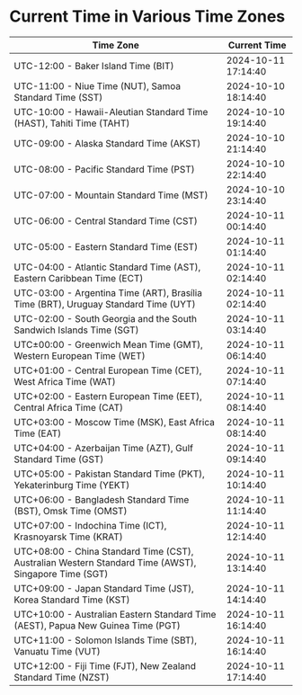 # Current Time in Various Time Zones

| Time Zone | Current Time |
|-----------|--------------|
| UTC-12:00 - Baker Island Time (BIT) | 2024-10-11 17:14:40 |
| UTC-11:00 - Niue Time (NUT), Samoa Standard Time (SST) | 2024-10-10 18:14:40 |
| UTC-10:00 - Hawaii-Aleutian Standard Time (HAST), Tahiti Time (TAHT) | 2024-10-10 19:14:40 |
| UTC-09:00 - Alaska Standard Time (AKST) | 2024-10-10 21:14:40 |
| UTC-08:00 - Pacific Standard Time (PST) | 2024-10-10 22:14:40 |
| UTC-07:00 - Mountain Standard Time (MST) | 2024-10-10 23:14:40 |
| UTC-06:00 - Central Standard Time (CST) | 2024-10-11 00:14:40 |
| UTC-05:00 - Eastern Standard Time (EST) | 2024-10-11 01:14:40 |
| UTC-04:00 - Atlantic Standard Time (AST), Eastern Caribbean Time (ECT) | 2024-10-11 02:14:40 |
| UTC-03:00 - Argentina Time (ART), Brasília Time (BRT), Uruguay Standard Time (UYT) | 2024-10-11 02:14:40 |
| UTC-02:00 - South Georgia and the South Sandwich Islands Time (SGT) | 2024-10-11 03:14:40 |
| UTC±00:00 - Greenwich Mean Time (GMT), Western European Time (WET) | 2024-10-11 06:14:40 |
| UTC+01:00 - Central European Time (CET), West Africa Time (WAT) | 2024-10-11 07:14:40 |
| UTC+02:00 - Eastern European Time (EET), Central Africa Time (CAT) | 2024-10-11 08:14:40 |
| UTC+03:00 - Moscow Time (MSK), East Africa Time (EAT) | 2024-10-11 08:14:40 |
| UTC+04:00 - Azerbaijan Time (AZT), Gulf Standard Time (GST) | 2024-10-11 09:14:40 |
| UTC+05:00 - Pakistan Standard Time (PKT), Yekaterinburg Time (YEKT) | 2024-10-11 10:14:40 |
| UTC+06:00 - Bangladesh Standard Time (BST), Omsk Time (OMST) | 2024-10-11 11:14:40 |
| UTC+07:00 - Indochina Time (ICT), Krasnoyarsk Time (KRAT) | 2024-10-11 12:14:40 |
| UTC+08:00 - China Standard Time (CST), Australian Western Standard Time (AWST), Singapore Time (SGT) | 2024-10-11 13:14:40 |
| UTC+09:00 - Japan Standard Time (JST), Korea Standard Time (KST) | 2024-10-11 14:14:40 |
| UTC+10:00 - Australian Eastern Standard Time (AEST), Papua New Guinea Time (PGT) | 2024-10-11 16:14:40 |
| UTC+11:00 - Solomon Islands Time (SBT), Vanuatu Time (VUT) | 2024-10-11 16:14:40 |
| UTC+12:00 - Fiji Time (FJT), New Zealand Standard Time (NZST) | 2024-10-11 17:14:40 |
